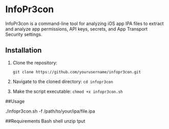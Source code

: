 # InfoPr3con

InfoPr3con is a command-line tool for analyzing iOS app IPA files to extract and analyze app permissions, API keys, secrets, and App Transport Security settings.

## Installation

1. Clone the repository:
   
   ```git clone https://github.com/yourusername/infopr3con.git```
   
2. Navigate to the cloned directory:
   ```cd infopr3con```
   
3. Make the script executable:
 ```chmod +x infopr3con.sh```
 
 
##Usage
 
./infopr3con.sh -f /path/to/your/ipa/file.ipa

##Requirements
Bash shell
unzip
tput
